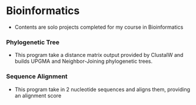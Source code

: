 # Bioinformatics
- Contents are solo projects completed for my course in Bioinformatics

### Phylogenetic Tree
- This program take a distance matrix output provided by ClustalW and builds UPGMA and Neighbor-Joining phylogenetic trees.

### Sequence Alignment 
- This program take in 2 nucleotide sequences and aligns them, providing an alignment score
